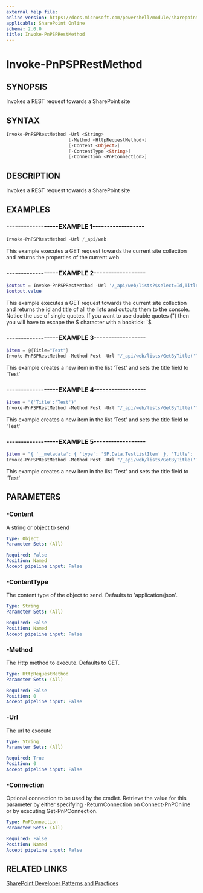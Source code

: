 ```yaml
---
external help file:
online version: https://docs.microsoft.com/powershell/module/sharepoint-pnp/invoke-pnpsprestmethod
applicable: SharePoint Online
schema: 2.0.0
title: Invoke-PnPSPRestMethod
---
```


# Invoke-PnPSPRestMethod

## SYNOPSIS
Invokes a REST request towards a SharePoint site

## SYNTAX 

```powershell
Invoke-PnPSPRestMethod -Url <String>
                       [-Method <HttpRequestMethod>]
                       [-Content <Object>]
                       [-ContentType <String>]
                       [-Connection <PnPConnection>]
```

## DESCRIPTION
Invokes a REST request towards a SharePoint site

## EXAMPLES

### ------------------EXAMPLE 1------------------
```powershell
Invoke-PnPSPRestMethod -Url /_api/web
```

This example executes a GET request towards the current site collection and returns the properties of the current web

### ------------------EXAMPLE 2------------------
```powershell
$output = Invoke-PnPSPRestMethod -Url '/_api/web/lists?$select=Id,Title'
$output.value
```

This example executes a GET request towards the current site collection and returns the id and title of all the lists and outputs them to the console. Notice the use of single quotes. If you want to use double quotes (") then you will have to escape the $ character with a backtick: `$

### ------------------EXAMPLE 3------------------
```powershell
$item = @{Title="Test"}
Invoke-PnPSPRestMethod -Method Post -Url "/_api/web/lists/GetByTitle('Test')/items" -Content $item
```

This example creates a new item in the list 'Test' and sets the title field to 'Test'

### ------------------EXAMPLE 4------------------
```powershell
$item = "{'Title':'Test'}"
Invoke-PnPSPRestMethod -Method Post -Url "/_api/web/lists/GetByTitle('Test')/items" -Content $item
```

This example creates a new item in the list 'Test' and sets the title field to 'Test'

### ------------------EXAMPLE 5------------------
```powershell
$item = "{ '__metadata': { 'type': 'SP.Data.TestListItem' }, 'Title': 'Test'}"
Invoke-PnPSPRestMethod -Method Post -Url "/_api/web/lists/GetByTitle('Test')/items" -Content $item -ContentType "application/json;odata=verbose"
```

This example creates a new item in the list 'Test' and sets the title field to 'Test'

## PARAMETERS

### -Content
A string or object to send

```yaml
Type: Object
Parameter Sets: (All)

Required: False
Position: Named
Accept pipeline input: False
```

### -ContentType
The content type of the object to send. Defaults to 'application/json'.

```yaml
Type: String
Parameter Sets: (All)

Required: False
Position: Named
Accept pipeline input: False
```

### -Method
The Http method to execute. Defaults to GET.

```yaml
Type: HttpRequestMethod
Parameter Sets: (All)

Required: False
Position: 0
Accept pipeline input: False
```

### -Url
The url to execute

```yaml
Type: String
Parameter Sets: (All)

Required: True
Position: 0
Accept pipeline input: False
```

### -Connection
Optional connection to be used by the cmdlet. Retrieve the value for this parameter by either specifying -ReturnConnection on Connect-PnPOnline or by executing Get-PnPConnection.

```yaml
Type: PnPConnection
Parameter Sets: (All)

Required: False
Position: Named
Accept pipeline input: False
```

## RELATED LINKS

[SharePoint Developer Patterns and Practices](https://aka.ms/sppnp)